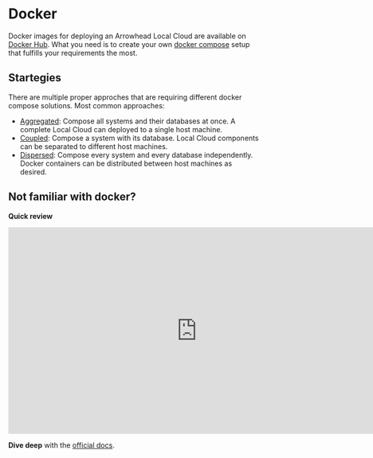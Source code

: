 # Docker

Docker images for deploying an Arrowhead Local Cloud are available on [Docker Hub](https://hub.docker.com/u/aitiaiiot?page=1&search=arrowhead). What you need is to create your own [docker compose](https://docs.docker.com/compose/) setup that fulfills your requirements the most.

## Startegies

There are multiple proper approches that are requiring different docker compose solutions. Most common approaches:

* [Aggregated](./docker/docker_aggregated.md): Compose all systems and their databases at once. A complete Local Cloud can deployed to a single host machine.
* [Coupled](./docker/docker_coupled.md): Compose a system with its database. Local Cloud components can be separated to different host machines.
* [Dispersed](./docker/docker_dispersed.md): Compose every system and every database independently. Docker containers can be distributed between host machines as desired. 

## Not familiar with docker?

**Quick review**

<iframe width="756" height="415" src="https://www.youtube.com/embed/QEzbZKtLi-g?si=Lh7xgx9-XJeBvNng" title="YouTube video player" frameborder="0" allow="accelerometer; autoplay; clipboard-write; encrypted-media; gyroscope; picture-in-picture; web-share" referrerpolicy="strict-origin-when-cross-origin" allowfullscreen></iframe>

**Dive deep** with the [official docs](https://www.docker.com/get-started/).